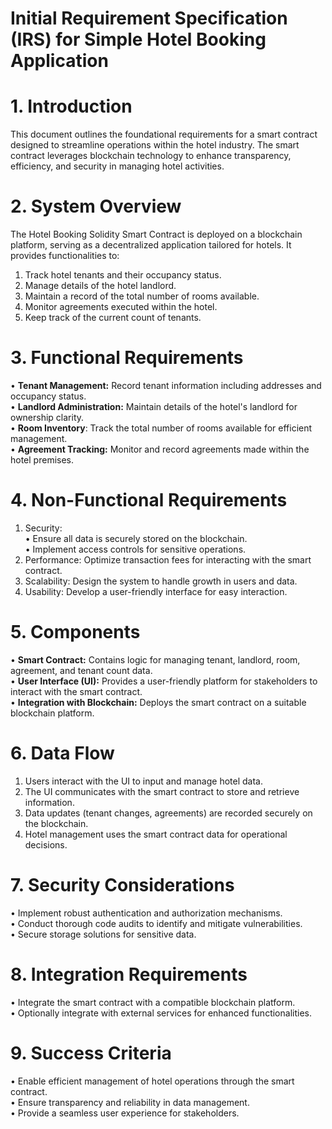 # Initial Requirement Specification (IRS) for Simple Hotel Booking Application
# 1. Introduction
This document outlines the foundational requirements for a smart contract designed to streamline operations within the hotel industry. The smart contract leverages blockchain technology to enhance transparency, efficiency, and security in managing hotel activities.
# 2. System Overview
The Hotel Booking Solidity Smart Contract is deployed on a blockchain platform, serving as a decentralized application tailored for hotels. It provides functionalities to:
1.	Track hotel tenants and their occupancy status.
2.	Manage details of the hotel landlord.
3.	Maintain a record of the total number of rooms available.
4.	Monitor agreements executed within the hotel.
5.	Keep track of the current count of tenants.

# 3. Functional Requirements
•	**Tenant Management:** Record tenant information including addresses and occupancy status.</br>
•	**Landlord Administration:** Maintain details of the hotel's landlord for ownership clarity.</br>
•	**Room Inventory**: Track the total number of rooms available for efficient management.</br>
•	**Agreement Tracking:** Monitor and record agreements made within the hotel premises.</br>

# 4. Non-Functional Requirements
1.	Security:</br>
•	Ensure all data is securely stored on the blockchain.</br>
•	Implement access controls for sensitive operations.</br>
2.	Performance:
Optimize transaction fees for interacting with the smart contract.
3.	Scalability:
Design the system to handle growth in users and data.
4.	Usability:
Develop a user-friendly interface for easy interaction.
# 5. Components
•	**Smart Contract:** Contains logic for managing tenant, landlord, room, agreement, and tenant count data.</br>
•	**User Interface (UI):** Provides a user-friendly platform for stakeholders to interact with the smart contract.</br>
•	**Integration with Blockchain:** Deploys the smart contract on a suitable blockchain platform.</br>
# 6. Data Flow
1.	Users interact with the UI to input and manage hotel data.
2.	The UI communicates with the smart contract to store and retrieve information.
3.	Data updates (tenant changes, agreements) are recorded securely on the blockchain.
4.	Hotel management uses the smart contract data for operational decisions.
   
# 7. Security Considerations
•	Implement robust authentication and authorization mechanisms.</br>
•	Conduct thorough code audits to identify and mitigate vulnerabilities.</br>
•	Secure storage solutions for sensitive data.</br>

# 8. Integration Requirements
•	Integrate the smart contract with a compatible blockchain platform.</br>
•	Optionally integrate with external services for enhanced functionalities.</br>

# 9. Success Criteria
•	Enable efficient management of hotel operations through the smart contract.</br>
•	Ensure transparency and reliability in data management.</br>
•	Provide a seamless user experience for stakeholders.</br>
